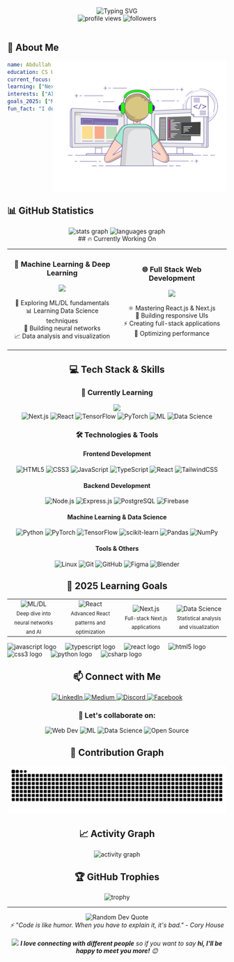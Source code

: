 <div align="center">
  <img src="https://readme-typing-svg.herokuapp.com?font=Fira+Code&size=28&duration=3000&pause=1000&color=BD93F9&center=true&vCenter=true&width=800&lines=Hi+%F0%9F%91%8B%2C+I'm+Abdullah+Al+Jubaer;CS+Undergrad+%7C+Full+Stack+Developer;Machine+Learning+Enthusiast+%F0%9F%A4%96;Coding+my+way+out+of+a+deadlock+%F0%9F%9A%80" alt="Typing SVG" />
</div>

<div align="center">
  <img src="https://komarev.com/ghpvc/?username=jubaer36&label=Profile%20views&color=blueviolet&style=for-the-badge" alt="profile views" />
  <img src="https://img.shields.io/github/followers/jubaer36?label=Followers&style=for-the-badge&color=blueviolet" alt="followers" />
</div>

<br/>

## 🚀 About Me

<img align="right" alt="Coding" width="400" src="https://raw.githubusercontent.com/devSouvik/devSouvik/master/gif3.gif">

```yaml
name: Abdullah Al Jubaer
education: CS Undergrad
current_focus: ["Machine Learning", "Deep Learning", "Full Stack Development"]
learning: ["Next.js", "React.js", "ML/DL", "Data Science", "Backend"]
interests: ["AI/ML", "Web Development", "App Development"]
goals_2025: ["Master Full Stack Development", "Contribute to Open Source Projects" , "Publish a paper on ML/DL"]
fun_fact: "I debug with console.log and I'm not ashamed! 🐛"
```

<br clear="both"/>

## 📊 GitHub Statistics

<div align="center">
  <img src="https://github-readme-stats.vercel.app/api?username=jubaer36&hide_title=false&hide_rank=false&show_icons=true&include_all_commits=true&count_private=true&disable_animations=false&theme=tokyonight&locale=en&hide_border=true" height="165" alt="stats graph"  />
  <img src="https://github-readme-stats.vercel.app/api/top-langs?username=jubaer36&locale=en&hide_title=false&layout=compact&card_width=320&langs_count=8&theme=tokyonight&hide_border=true" height="165" alt="languages graph"  />
</div>

<div align="center">
## 🔥 Currently Working On

<div align="center">
  <table>
    <tr>
      <td align="center" width="50%">
        <h3>🤖 Machine Learning & Deep Learning</h3>
        <img src="https://media.giphy.com/media/LaVp0AyqR5bGsC5Cbm/giphy.gif" width="300"/>
        <br/>
        <p>🔬 Exploring ML/DL fundamentals<br/>
        📊 Learning Data Science techniques<br/>
        🧠 Building neural networks<br/>
        📈 Data analysis and visualization</p>
      </td>
      <td align="center" width="50%">
        <h3>🌐 Full Stack Web Development</h3>
        <img src="https://media.giphy.com/media/RbDKaczqWovIugyJmW/giphy.gif" width="300"/>
        <br/>
        <p>⚛️ Mastering React.js & Next.js<br/>
        🎨 Building responsive UIs<br/>
        ⚡ Creating full-stack applications<br/>
        🚀 Optimizing performance</p>
      </td>
    </tr>
  </table>
</div>

## 💻 Tech Stack & Skills

### 🎯 Currently Learning
<div align="center">
  <img src="https://skillicons.dev/icons?i=nextjs,react,tensorflow,pytorch,nodejs,express" />
  <br/>
  <img src="https://img.shields.io/badge/Next.js-000000?style=for-the-badge&logo=next.js&logoColor=white" alt="Next.js"/>
  <img src="https://img.shields.io/badge/React-20232A?style=for-the-badge&logo=react&logoColor=61DAFB" alt="React"/>
  <img src="https://img.shields.io/badge/TensorFlow-FF6F00?style=for-the-badge&logo=tensorflow&logoColor=white" alt="TensorFlow"/>
  <img src="https://img.shields.io/badge/PyTorch-EE4C2C?style=for-the-badge&logo=pytorch&logoColor=white" alt="PyTorch"/>
  <img src="https://img.shields.io/badge/Machine%20Learning-FF6F61?style=for-the-badge&logo=python&logoColor=white" alt="ML"/>
  <img src="https://img.shields.io/badge/Data%20Science-4CAF50?style=for-the-badge&logo=anaconda&logoColor=white" alt="Data Science"/>
</div>

### 🛠️ Technologies & Tools

<div align="center">

#### Frontend Development
<img src="https://img.shields.io/badge/HTML5-E34F26?style=for-the-badge&logo=html5&logoColor=white" alt="HTML5"/>
<img src="https://img.shields.io/badge/CSS3-1572B6?style=for-the-badge&logo=css3&logoColor=white" alt="CSS3"/>
<img src="https://img.shields.io/badge/JavaScript-F7DF1E?style=for-the-badge&logo=javascript&logoColor=black" alt="JavaScript"/>
<img src="https://img.shields.io/badge/TypeScript-007ACC?style=for-the-badge&logo=typescript&logoColor=white" alt="TypeScript"/>
<img src="https://img.shields.io/badge/React-20232A?style=for-the-badge&logo=react&logoColor=61DAFB" alt="React"/>
<img src="https://img.shields.io/badge/Tailwind_CSS-38B2AC?style=for-the-badge&logo=tailwind-css&logoColor=white" alt="TailwindCSS"/>

#### Backend Development
<img src="https://img.shields.io/badge/Node.js-43853D?style=for-the-badge&logo=node.js&logoColor=white" alt="Node.js"/>
<img src="https://img.shields.io/badge/Express.js-404D59?style=for-the-badge" alt="Express.js"/>
<img src="https://img.shields.io/badge/PostgreSQL-316192?style=for-the-badge&logo=postgresql&logoColor=white" alt="PostgreSQL"/>
<img src="https://img.shields.io/badge/Firebase-039BE5?style=for-the-badge&logo=Firebase&logoColor=white" alt="Firebase"/>

#### Machine Learning & Data Science
<img src="https://img.shields.io/badge/Python-3776AB?style=for-the-badge&logo=python&logoColor=white" alt="Python"/>
<img src="https://img.shields.io/badge/PyTorch-EE4C2C?style=for-the-badge&logo=PyTorch&logoColor=white" alt="PyTorch"/>
<img src="https://img.shields.io/badge/TensorFlow-FF6F00?style=for-the-badge&logo=tensorflow&logoColor=white" alt="TensorFlow"/>
<img src="https://img.shields.io/badge/scikit--learn-F7931E?style=for-the-badge&logo=scikit-learn&logoColor=white" alt="scikit-learn"/>
<img src="https://img.shields.io/badge/Pandas-2C2D72?style=for-the-badge&logo=pandas&logoColor=white" alt="Pandas"/>
<img src="https://img.shields.io/badge/Numpy-777BB4?style=for-the-badge&logo=numpy&logoColor=white" alt="NumPy"/>

#### Tools & Others
<img src="https://img.shields.io/badge/Linux-FCC624?style=for-the-badge&logo=linux&logoColor=black" alt="Linux"/>
<img src="https://img.shields.io/badge/GIT-E44C30?style=for-the-badge&logo=git&logoColor=white" alt="Git"/>
<img src="https://img.shields.io/badge/GitHub-100000?style=for-the-badge&logo=github&logoColor=white" alt="GitHub"/>
<img src="https://img.shields.io/badge/Figma-F24E1E?style=for-the-badge&logo=figma&logoColor=white" alt="Figma"/>
<img src="https://img.shields.io/badge/Blender-F5792A?style=for-the-badge&logo=blender&logoColor=white" alt="Blender"/>

</div>

## 🎯 2025 Learning Goals

<div align="center">
  <table>
    <tr>
      <td align="center">
        <img src="https://img.shields.io/badge/🤖%20Advanced%20ML/DL-FF6B6B?style=for-the-badge" alt="ML/DL"/>
        <br/><sub>Deep dive into neural networks and AI</sub>
      </td>
      <td align="center">
        <img src="https://img.shields.io/badge/⚛️%20React%20Mastery-61DAFB?style=for-the-badge" alt="React"/>
        <br/><sub>Advanced React patterns and optimization</sub>
      </td>
      <td align="center">
        <img src="https://img.shields.io/badge/🚀%20Next.js%20Pro-000000?style=for-the-badge" alt="Next.js"/>
        <br/><sub>Full-stack Next.js applications</sub>
      </td>
      <td align="center">
        <img src="https://img.shields.io/badge/📊%20Data%20Science-4ECDC4?style=for-the-badge" alt="Data Science"/>
        <br/><sub>Statistical analysis and visualization</sub>
      </td>
    </tr>
  </table>
</div>

<div align="left">
  <img src="https://cdn.jsdelivr.net/gh/devicons/devicon/icons/javascript/javascript-original.svg" height="30" alt="javascript logo"  />
  <img width="12" />
  <img src="https://cdn.jsdelivr.net/gh/devicons/devicon/icons/typescript/typescript-original.svg" height="30" alt="typescript logo"  />
  <img width="12" />
  <img src="https://cdn.jsdelivr.net/gh/devicons/devicon/icons/react/react-original.svg" height="30" alt="react logo"  />
  <img width="12" />
  <img src="https://cdn.jsdelivr.net/gh/devicons/devicon/icons/html5/html5-original.svg" height="30" alt="html5 logo"  />
  <img width="12" />
  <img src="https://cdn.jsdelivr.net/gh/devicons/devicon/icons/css3/css3-original.svg" height="30" alt="css3 logo"  />
  <img width="12" />
  <img src="https://cdn.jsdelivr.net/gh/devicons/devicon/icons/python/python-original.svg" height="30" alt="python logo"  />
  <img width="12" />
  <img src="https://cdn.jsdelivr.net/gh/devicons/devicon/icons/csharp/csharp-original.svg" height="30" alt="csharp logo"  />
</div>

###

## 📫 Connect with Me

<div align="center">
  <a href="https://www.linkedin.com/in/abdullah-al-jubaer-3208031aa/" target="_blank">
    <img src="https://img.shields.io/badge/LinkedIn-0077B5?style=for-the-badge&logo=linkedin&logoColor=white" alt="LinkedIn"/>
  </a>
  <a href="https://medium.com/@abdullahaljubaergem" target="_blank">
    <img src="https://img.shields.io/badge/Medium-12100E?style=for-the-badge&logo=medium&logoColor=white" alt="Medium"/>
  </a>
  <a href="https://discordapp.com/users/_sol_36" target="_blank">
    <img src="https://img.shields.io/badge/Discord-7289DA?style=for-the-badge&logo=discord&logoColor=white" alt="Discord"/>
  </a>
  <a href="https://www.facebook.com/abdullahaljubaer.gem36" target="_blank">
    <img src="https://img.shields.io/badge/Facebook-1877F2?style=for-the-badge&logo=facebook&logoColor=white" alt="Facebook"/>
  </a>
</div>

<div align="center">
  <h3>💬 Let's collaborate on:</h3>
  <img src="https://img.shields.io/badge/🌐%20Web%20Development-4285F4?style=flat-square" alt="Web Dev"/>
  <img src="https://img.shields.io/badge/🤖%20Machine%20Learning-FF6F00?style=flat-square" alt="ML"/>
  <img src="https://img.shields.io/badge/📊%20Data%20Science-34A853?style=flat-square" alt="Data Science"/>
  <img src="https://img.shields.io/badge/🚀%20Open%20Source-EA4335?style=flat-square" alt="Open Source"/>
</div>

## 🐍 Contribution Graph

<div align="center">
  <img src="https://raw.githubusercontent.com/jubaer36/jubaer36/output/snake.svg" alt="Snake animation" />
</div>

## 📈 Activity Graph

<div align="center">
  <img src="https://github-readme-activity-graph.vercel.app/graph?username=jubaer36&bg_color=1a1b27&color=70a5fd&line=70a5fd&point=ffffff&area=true&hide_border=true" alt="activity graph"/>
</div>

## 🏆 GitHub Trophies

<div align="center">
  <img src="https://github-profile-trophy.vercel.app/?username=jubaer36&theme=tokyonight&no-frame=true&no-bg=true&row=1&column=7" alt="trophy"/>
</div>

---

<div align="center">
  <img src="https://quotes-github-readme.vercel.app/api?type=horizontal&theme=tokyonight" alt="Random Dev Quote"/>
</div>

<div align="center">
  <i>⚡ "Code is like humor. When you have to explain it, it's bad." - Cory House</i>
  <br/>
  <br/>
  <img src="https://media.giphy.com/media/LnQjpWaON8nhr21vNW/giphy.gif" width="60"> <em><b>I love connecting with different people</b> so if you want to say <b>hi, I'll be happy to meet you more!</b> 😊</em>
</div>
